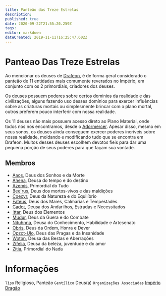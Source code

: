 ```yaml
---
title: Panteão das Treze Estrelas
description: 
published: true
date: 2020-09-22T21:55:20.259Z
tags: 
editor: markdown
dateCreated: 2019-11-11T16:25:47.602Z
---
```


<!-- SUBTITLE: Visão geral sobre Panteão das Treze Estrelas -->

# Panteao Das Treze Estrelas
Ao mencionar os deuses de [Drafeon](/lugares/plano-material/drafeon#drafeon), é de forma geral considerado o panteão de 11 entidades mais comumente reverados no Império, em conjunto com os 2 primordiais, criadores dos deuses. 

Os deuses possuem poderes sobre certos domínios da realidade e das civilizações, alguns fazendo uso desses domínios para exercer influências sobre as criaturas mortais ou simplesmente brincar com o plano mortal, outros preferem pouco interferir com nossa realidade.

Os 11 deuses não mais possuem acesso direto ao Plano Material, onde todos nós nos encontramos, desde o [Adormercer](). Apesar disso, mesmo em seus sonos, os deuses ainda conseguem exercer poderes incríveis sobre nossa realidade, moldando e modificando tudo que se encontra em Drafeon. Muitos desses deuses escolhem devotos fieis para dar uma pequena porção de seus poderes para que façam sua vontade.

## Membros
* [Aaos](/divindades/panteao-das-treze-estrelas/aaos#aaos), Deus dos Sonhos e da Morte
* [Ahena](/divindades/panteao-das-treze-estrelas/ahena#ahena), Deusa do tempo e do destino
* [Azemis](/divindades/panteao-das-treze-estrelas/azemis#azemis), Primordial do Tudo 
* [Bee'rus](/divindades/panteao-das-treze-estrelas/beerus#beerus), Deus dos mortos-vivos e das maldições
* [Coecyr](/divindades/panteao-das-treze-estrelas/coecyr#coecyr), Deus da Natureza e do Equilíbrio
* [Fateus](/divindades/panteao-das-treze-estrelas/fateus#fateus), Deus dos Mares, Calmarias e Tempestades
* [Gadot](/divindades/panteao-das-treze-estrelas/gadot#gadot), Deusa dos Andarilhos, Estradas e Necessitados
* [Ittar](/divindades/panteao-das-treze-estrelas/ittar#ittar), Deus dos Elementos
* [Mudur](/divindades/panteao-das-treze-estrelas/mudur#mudur), Deus da Guera e do Combate 
* [Nituhnna](/divindades/panteao-das-treze-estrelas/nituhnna#nituhnna), Deusa do Conhecimento, Habilidade e Artesenato
* [Obris](/divindades/panteao-das-treze-estrelas/obris#obris), Deus da Ordem, Honra e Dever
* [Opzot-Ulo](/divindades/panteao-das-treze-estrelas/opzot-ulo#opzot-ulo), Deus das Pragas e da Insanidade
* [Woton](/divindades/panteao-das-treze-estrelas/woton#woton), Deusa das Bestas e Aberrações
* [Zifelia](/divindades/panteao-das-treze-estrelas/zifelia#zifelia), Deusa da beleza, juventude e do amor
* [Zitia](/divindades/panteao-das-treze-estrelas/zitia#zitia), Primordial do Nada

# Informações
`Tipo` Religioso, Panteão
`Gentílico` Deus(a)
`Organizações Associadas` [Império Dragão](/faccoes/imperio-dragao#imperio-dragao)